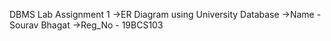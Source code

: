 DBMS Lab Assignment 1
->ER Diagram using University Database
->Name - Sourav Bhagat
->Reg_No - 19BCS103
